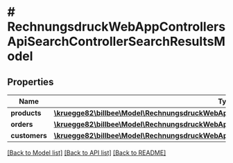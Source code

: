 # # RechnungsdruckWebAppControllersApiSearchControllerSearchResultsModel

## Properties

Name | Type | Description | Notes
------------ | ------------- | ------------- | -------------
**products** | [**\kruegge82\billbee\Model\RechnungsdruckWebAppControllersApiSearchControllerProductResult[]**](RechnungsdruckWebAppControllersApiSearchControllerProductResult.md) |  | [optional]
**orders** | [**\kruegge82\billbee\Model\RechnungsdruckWebAppControllersApiSearchControllerOrderResult[]**](RechnungsdruckWebAppControllersApiSearchControllerOrderResult.md) |  | [optional]
**customers** | [**\kruegge82\billbee\Model\RechnungsdruckWebAppControllersApiSearchControllerCustomerResult[]**](RechnungsdruckWebAppControllersApiSearchControllerCustomerResult.md) |  | [optional]

[[Back to Model list]](../../README.md#models) [[Back to API list]](../../README.md#endpoints) [[Back to README]](../../README.md)
